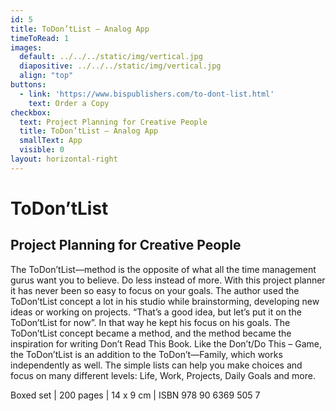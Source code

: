 ```yaml
---
id: 5
title: ToDon’tList — Analog App
timeToRead: 1
images:
  default: ../../../static/img/vertical.jpg
  diapositive: ../../../static/img/vertical.jpg
  align: "top"
buttons:
  - link: 'https://www.bispublishers.com/to-dont-list.html'
    text: Order a Copy
checkbox:
  text: Project Planning for Creative People
  title: ToDon’tList — Analog App
  smallText: App
  visible: 0
layout: horizontal-right
---
```


# To&#8203;Don’t&#8203;List

## Project Planning for Creative People

The ToDon’tList—method is the opposite of what all the time management gurus want you to believe. Do less instead of more. With this project planner it has never been so easy to focus on your goals. The author used the ToDon’tList concept a lot in his studio while brainstorming, developing new ideas or working on projects. “That’s a good idea, but let’s put it on the ToDon’tList for now”. In that way he kept his focus on his goals. The ToDon’tList concept became a method, and the method became the inspiration for writing Don’t Read This Book. Like the Don’t/Do This – Game, the ToDon’tList is an addition to the ToDon’t—Family, which works independently as well. The simple lists can help you make choices and focus on many different levels: Life, Work, Projects, Daily Goals and more.

Boxed set | 200 pages | 14 x 9 cm | ISBN 978 90 6369 505 7
